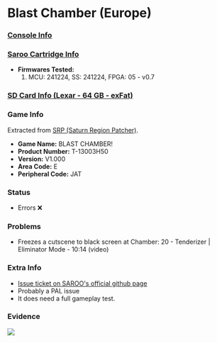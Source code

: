 # Blast Chamber (Europe)

### [Console Info](../../../../../Info/Consoles/VA13/README.md)

### [Saroo Cartridge Info](../../../../../Info/Cartridges/GuangzhouSanStarOnlineShop/1.6/README.md)

- <b>Firmwares Tested:</b>
  1. MCU: 241224, SS: 241224, FPGA: 05 - v0.7

### [SD Card Info (Lexar - 64 GB - exFat)](../../../../../Info/SdCards/Lexar/64GB/exfat/README.md)

### Game Info

Extracted from [SRP (Saturn Region Patcher)](https://segaxtreme.net/resources/saturn-region-patcher.81/download).

- <b>Game Name:</b> BLAST CHAMBER!
- <b>Product Number:</b> T-13003H50
- <b>Version:</b> V1.000
- <b>Area Code:</b> E
- <b>Peripheral Code:</b> JAT

### Status

- Errors :x:

### Problems

- Freezes a cutscene to black screen at Chamber: 20 - Tenderizer | Eliminator Mode - 10:14 (video)

### Extra Info

- [Issue ticket on SAROO's official github page](https://github.com/tpunix/SAROO/issues/283)
- Probably a PAL issue
- It does need a full gameplay test.

### Evidence

[![](https://img.youtube.com/vi/jowYenxIxbQ/0.jpg)](https://www.youtube.com/watch?v=jowYenxIxbQ)
